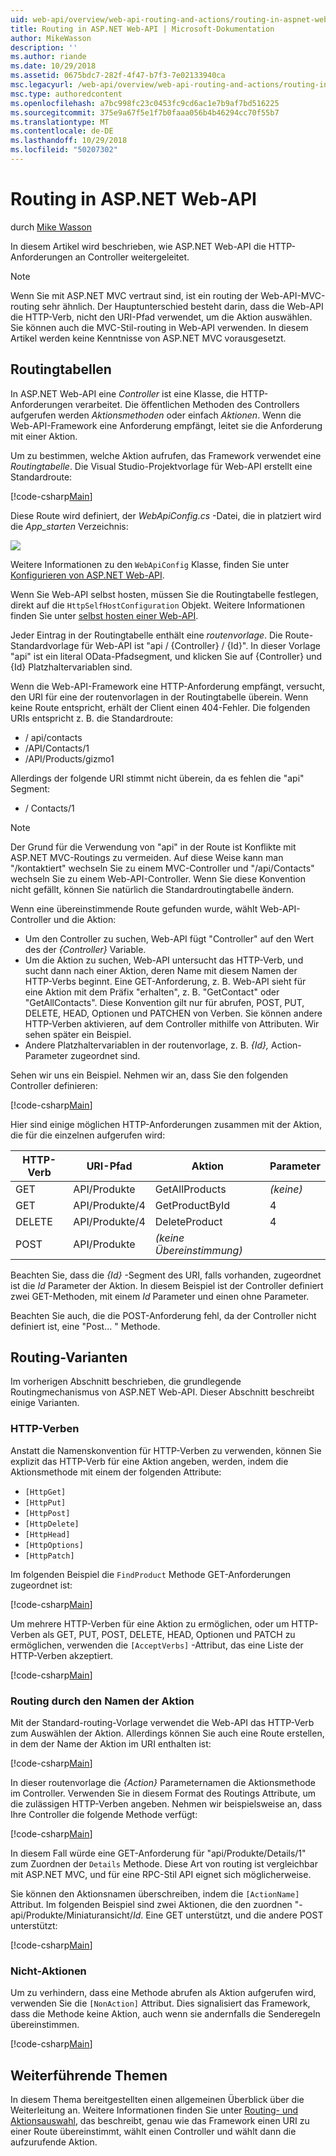 ```yaml
---
uid: web-api/overview/web-api-routing-and-actions/routing-in-aspnet-web-api
title: Routing in ASP.NET Web-API | Microsoft-Dokumentation
author: MikeWasson
description: ''
ms.author: riande
ms.date: 10/29/2018
ms.assetid: 0675bdc7-282f-4f47-b7f3-7e02133940ca
msc.legacyurl: /web-api/overview/web-api-routing-and-actions/routing-in-aspnet-web-api
msc.type: authoredcontent
ms.openlocfilehash: a7bc998fc23c0453fc9cd6ac1e7b9af7bd516225
ms.sourcegitcommit: 375e9a67f5e1f7b0faaa056b4b46294cc70f55b7
ms.translationtype: MT
ms.contentlocale: de-DE
ms.lasthandoff: 10/29/2018
ms.locfileid: "50207302"
---
```

<a name="routing-in-aspnet-web-api"></a>Routing in ASP.NET Web-API
====================
durch [Mike Wasson](https://github.com/MikeWasson)

In diesem Artikel wird beschrieben, wie ASP.NET Web-API die HTTP-Anforderungen an Controller weitergeleitet.

> [!NOTE]
> Wenn Sie mit ASP.NET MVC vertraut sind, ist ein routing der Web-API-MVC-routing sehr ähnlich. Der Hauptunterschied besteht darin, dass die Web-API die HTTP-Verb, nicht den URI-Pfad verwendet, um die Aktion auswählen. Sie können auch die MVC-Stil-routing in Web-API verwenden. In diesem Artikel werden keine Kenntnisse von ASP.NET MVC vorausgesetzt.

## <a name="routing-tables"></a>Routingtabellen

In ASP.NET Web-API eine *Controller* ist eine Klasse, die HTTP-Anforderungen verarbeitet. Die öffentlichen Methoden des Controllers aufgerufen werden *Aktionsmethoden* oder einfach *Aktionen*. Wenn die Web-API-Framework eine Anforderung empfängt, leitet sie die Anforderung mit einer Aktion.

Um zu bestimmen, welche Aktion aufrufen, das Framework verwendet eine *Routingtabelle*. Die Visual Studio-Projektvorlage für Web-API erstellt eine Standardroute:

[!code-csharp[Main](routing-in-aspnet-web-api/samples/sample1.cs)]

Diese Route wird definiert, der *WebApiConfig.cs* -Datei, die in platziert wird die *App\_starten* Verzeichnis:

![](routing-in-aspnet-web-api/_static/image1.png)

Weitere Informationen zu den `WebApiConfig` Klasse, finden Sie unter [Konfigurieren von ASP.NET Web-API](../advanced/configuring-aspnet-web-api.md).

Wenn Sie Web-API selbst hosten, müssen Sie die Routingtabelle festlegen, direkt auf die `HttpSelfHostConfiguration` Objekt. Weitere Informationen finden Sie unter [selbst hosten einer Web-API](../older-versions/self-host-a-web-api.md).

Jeder Eintrag in der Routingtabelle enthält eine *routenvorlage*. Die Route-Standardvorlage für Web-API ist &quot;api / {Controller} / {Id}&quot;. In dieser Vorlage &quot;api&quot; ist ein literal OData-Pfadsegment, und klicken Sie auf {Controller} und {Id} Platzhaltervariablen sind.

Wenn die Web-API-Framework eine HTTP-Anforderung empfängt, versucht, den URI für eine der routenvorlagen in der Routingtabelle überein. Wenn keine Route entspricht, erhält der Client einen 404-Fehler. Die folgenden URIs entspricht z. B. die Standardroute:

- / api/contacts
- /API/Contacts/1
- /API/Products/gizmo1

Allerdings der folgende URI stimmt nicht überein, da es fehlen die &quot;api&quot; Segment:

- / Contacts/1

> [!NOTE]
> Der Grund für die Verwendung von "api" in der Route ist Konflikte mit ASP.NET MVC-Routings zu vermeiden. Auf diese Weise kann man &quot;/kontaktiert&quot; wechseln Sie zu einem MVC-Controller und &quot;/api/Contacts&quot; wechseln Sie zu einem Web-API-Controller. Wenn Sie diese Konvention nicht gefällt, können Sie natürlich die Standardroutingtabelle ändern.

Wenn eine übereinstimmende Route gefunden wurde, wählt Web-API-Controller und die Aktion:

- Um den Controller zu suchen, Web-API fügt &quot;Controller&quot; auf den Wert des der *{Controller}* Variable.
- Um die Aktion zu suchen, Web-API untersucht das HTTP-Verb, und sucht dann nach einer Aktion, deren Name mit diesem Namen der HTTP-Verbs beginnt. Eine GET-Anforderung, z. B. Web-API sieht für eine Aktion mit dem Präfix &quot;erhalten&quot;, z. B. &quot;GetContact&quot; oder &quot;GetAllContacts&quot;. Diese Konvention gilt nur für abrufen, POST, PUT, DELETE, HEAD, Optionen und PATCHEN von Verben. Sie können andere HTTP-Verben aktivieren, auf dem Controller mithilfe von Attributen. Wir sehen später ein Beispiel.
- Andere Platzhaltervariablen in der routenvorlage, z. B. *{Id},* Action-Parameter zugeordnet sind.

Sehen wir uns ein Beispiel. Nehmen wir an, dass Sie den folgenden Controller definieren:

[!code-csharp[Main](routing-in-aspnet-web-api/samples/sample2.cs)]

Hier sind einige möglichen HTTP-Anforderungen zusammen mit der Aktion, die für die einzelnen aufgerufen wird:

| HTTP-Verb | URI-Pfad | Aktion | Parameter |
| --- | --- | --- | --- |
| GET | API/Produkte | GetAllProducts | *(keine)* |
| GET | API/Produkte/4 | GetProductById | 4 |
| DELETE | API/Produkte/4 | DeleteProduct | 4 |
| POST | API/Produkte | *(keine Übereinstimmung)* |  |

Beachten Sie, dass die *{Id}* -Segment des URI, falls vorhanden, zugeordnet ist die *Id* Parameter der Aktion. In diesem Beispiel ist der Controller definiert zwei GET-Methoden, mit einem *Id* Parameter und einen ohne Parameter.

Beachten Sie auch, die die POST-Anforderung fehl, da der Controller nicht definiert ist, eine &quot;Post... &quot; Methode.

## <a name="routing-variations"></a>Routing-Varianten

Im vorherigen Abschnitt beschrieben, die grundlegende Routingmechanismus von ASP.NET Web-API. Dieser Abschnitt beschreibt einige Varianten.

### <a name="http-verbs"></a>HTTP-Verben

Anstatt die Namenskonvention für HTTP-Verben zu verwenden, können Sie explizit das HTTP-Verb für eine Aktion angeben, werden, indem die Aktionsmethode mit einem der folgenden Attribute:

- `[HttpGet]`
- `[HttpPut]`
- `[HttpPost]`
- `[HttpDelete]`
- `[HttpHead]`
- `[HttpOptions]`
- `[HttpPatch]`

Im folgenden Beispiel die `FindProduct` Methode GET-Anforderungen zugeordnet ist:

[!code-csharp[Main](routing-in-aspnet-web-api/samples/sample3.cs)]

Um mehrere HTTP-Verben für eine Aktion zu ermöglichen, oder um HTTP-Verben als GET, PUT, POST, DELETE, HEAD, Optionen und PATCH zu ermöglichen, verwenden die `[AcceptVerbs]` -Attribut, das eine Liste der HTTP-Verben akzeptiert.

[!code-csharp[Main](routing-in-aspnet-web-api/samples/sample4.cs)]

<a id="routing_by_action_name"></a>
### <a name="routing-by-action-name"></a>Routing durch den Namen der Aktion

Mit der Standard-routing-Vorlage verwendet die Web-API das HTTP-Verb zum Auswählen der Aktion. Allerdings können Sie auch eine Route erstellen, in dem der Name der Aktion im URI enthalten ist:

[!code-csharp[Main](routing-in-aspnet-web-api/samples/sample5.cs)]

In dieser routenvorlage die *{Action}* Parameternamen die Aktionsmethode im Controller. Verwenden Sie in diesem Format des Routings Attribute, um die zulässigen HTTP-Verben angeben. Nehmen wir beispielsweise an, dass Ihre Controller die folgende Methode verfügt:

[!code-csharp[Main](routing-in-aspnet-web-api/samples/sample6.cs)]

In diesem Fall würde eine GET-Anforderung für "api/Produkte/Details/1" zum Zuordnen der `Details` Methode. Diese Art von routing ist vergleichbar mit ASP.NET MVC, und für eine RPC-Stil API eignet sich möglicherweise.

Sie können den Aktionsnamen überschreiben, indem die `[ActionName]` Attribut. Im folgenden Beispiel sind zwei Aktionen, die den zuordnen &quot;-api/Produkte/Miniaturansicht/*Id*. Eine GET unterstützt, und die andere POST unterstützt:

[!code-csharp[Main](routing-in-aspnet-web-api/samples/sample7.cs)]

### <a name="non-actions"></a>Nicht-Aktionen

Um zu verhindern, dass eine Methode abrufen als Aktion aufgerufen wird, verwenden Sie die `[NonAction]` Attribut. Dies signalisiert das Framework, dass die Methode keine Aktion, auch wenn sie andernfalls die Senderegeln übereinstimmen.

[!code-csharp[Main](routing-in-aspnet-web-api/samples/sample8.cs)]

## <a name="further-reading"></a>Weiterführende Themen

In diesem Thema bereitgestellten einen allgemeinen Überblick über die Weiterleitung an. Weitere Informationen finden Sie unter [Routing- und Aktionsauswahl](routing-and-action-selection.md), das beschreibt, genau wie das Framework einen URI zu einer Route übereinstimmt, wählt einen Controller und wählt dann die aufzurufende Aktion.
